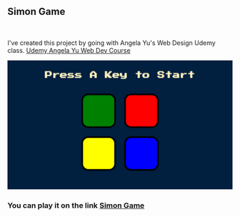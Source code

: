 ## Simon Game

<br>

I've created this project by going with Angela Yu's Web Design Udemy class. [Udemy Angela Yu Web Dev Course](https://www.udemy.com/course/the-complete-web-development-bootcamp/)

![](./screenshot.png)

### You can play it on the link [Simon Game](https://simon-game-926c9.firebaseapp.com/)
